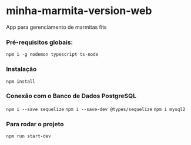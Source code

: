 # minha-marmita-version-web
App para gerenciamento de marmitas fits

### Pré-requisitos globais:
`npm i -g nodemon typescript ts-node`

### Instalação
`npm install`

### Conexão com o Banco de Dados PostgreSQL 
`npm i --save sequelize`
`npm i --save-dev @types/sequelize`
`npm i mysql2`

### Para rodar o projeto
`npm run start-dev`